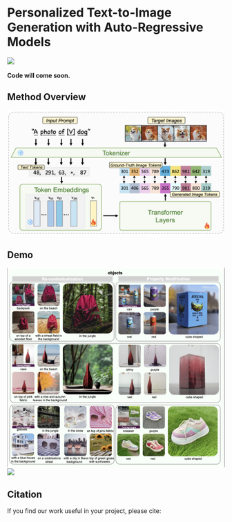 # Personalized Text-to-Image Generation with Auto-Regressive Models

<a href='https://arxiv.org/abs/'><img src='https://img.shields.io/badge/Paper-Arxiv-red'></a> 

**Code will come soon.**

## Method Overview
![](assets/pipeline.png)

## Demo
![](assets/demo_object.png)
![](assets/demo_animal.png)

## Citation
If you find our work useful in your project, please cite:
```

```
